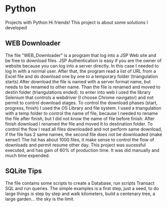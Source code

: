 # Python
Projects with Python
Hi friends!
This project is about some solutions I developed
## WEB Downloader
The file "WEB_Downloader" is a program that log into a JSP Web site and be free to download files.
JSP Authentication is easy if you are the owner of website because you can log into a server directly. In this case I needed to log In with a normal user.
After that, the program read a list of URL from a Excel file and do download one by one to a temporary folder (triangulation starts)
After download the file is named with a server format name, but needs to be renamed to other name. Than the file is renamed and moved to destin folder (triangulations ended).
to enter into web I used the library Selenium that controls a webdriver (I choose Chrome navigator) and not permit to control download stages.
To control the download phases (start, progress, finish) I used the OS Library and file system.
I used a triangulation with a temp folder to control the name of file, because I needed to rename the file after finish, but I did not know the name of file before finish.
After finish download I renamed the file and moved It to destination folder.
To control the flow I read all files downloaded and not perform same download, if the file has 2 same names, the second file does not be downloaded (make sense!)
The list has about 1000 files, it make sense to control the flow of downloads and permit resume other day.
This project was sucessful executed, and has gain of 60% of production time. It was did manually and much time expended.

## SQLite Tips
The file contains some scripts to create a Database, run scripts Transact SQL and run queries.
The simple examples is a first step, just a seed, to do large things is step by step and walk kilometers, build a centenary tree, a large garden... the sky is the limit.
